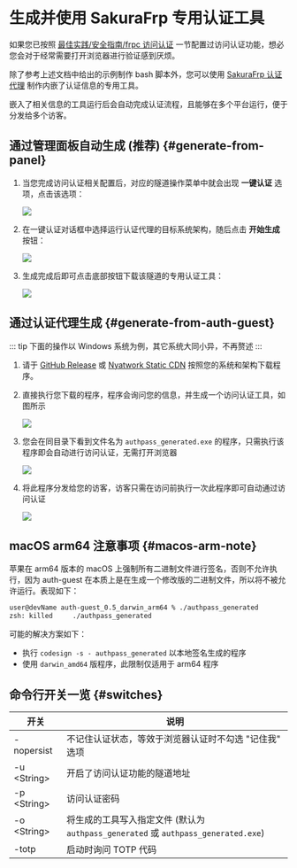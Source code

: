 # 生成并使用 SakuraFrp 专用认证工具

如果您已按照 [最佳实践/安全指南/frpc 访问认证](/bestpractice/security#auth) 一节配置过访问认证功能，想必您会对于经常需要打开浏览器进行验证感到厌烦。

除了参考上述文档中给出的示例制作 bash 脚本外，您可以使用 [SakuraFrp 认证代理](https://github.com/natfrp/auth-guest/) 制作内嵌了认证信息的专用工具。

嵌入了相关信息的工具运行后会自动完成认证流程，且能够在多个平台运行，便于分发给多个访客。

## 通过管理面板自动生成 (推荐) {#generate-from-panel}

1. 当您完成访问认证相关配置后，对应的隧道操作菜单中就会出现 **一键认证** 选项，点击该选项：

   ![](_images/panel-generator-1.png)

2. 在一键认证对话框中选择运行认证代理的目标系统架构，随后点击 **开始生成** 按钮：

   ![](_images/panel-generator-2.png)

3. 生成完成后即可点击底部按钮下载该隧道的专用认证工具：

   ![](_images/panel-generator-3.png)

## 通过认证代理生成 {#generate-from-auth-guest}

::: tip
下面的操作以 Windows 系统为例，其它系统大同小异，不再赘述
:::

1. 请于 [GitHub Release](https://github.com/natfrp/auth-guest/releases/latest) 或 [Nyatwork Static CDN](https://nyat-static.globalslb.net/natfrp/client/auth-guest-0.5/) 按照您的系统和架构下载程序。

2. 直接执行您下载的程序，程序会询问您的信息，并生成一个访问认证工具，如图所示

   ![](_images/auth-guest-gen.png)

3. 您会在同目录下看到文件名为 `authpass_generated.exe` 的程序，只需执行该程序即会自动进行访问认证，无需打开浏览器

   ![](_images/auth-guest-generated.png)

4. 将此程序分发给您的访客，访客只需在访问前执行一次此程序即可自动通过访问认证

   ![](_images/auth-guest-run.png)

## macOS arm64 注意事项 {#macos-arm-note}

苹果在 arm64 版本的 macOS 上强制所有二进制文件进行签名，否则不允许执行，因为 auth-guest 在本质上是在生成一个修改版的二进制文件，所以将不被允许运行。表现如下：

```bash
user@devName auth-guest_0.5_darwin_arm64 % ./authpass_generated
zsh: killed     ./authpass_generated
```

可能的解决方案如下：

* 执行 `codesign -s - authpass_generated` 以本地签名生成的程序
* 使用 `darwin_amd64` 版程序，此限制仅适用于 arm64 程序

## 命令行开关一览 {#switches}

| 开关 | 说明 |
| --- | --- |
| -nopersist | 不记住认证状态，等效于浏览器认证时不勾选 "记住我" 选项 |
| -u &lt;String&gt; | 开启了访问认证功能的隧道地址 |
| -p &lt;String&gt; | 访问认证密码 |
| -o &lt;String&gt; | 将生成的工具写入指定文件 (默认为 `authpass_generated` 或 `authpass_generated.exe`) |
| -totp | 启动时询问 TOTP 代码 |
